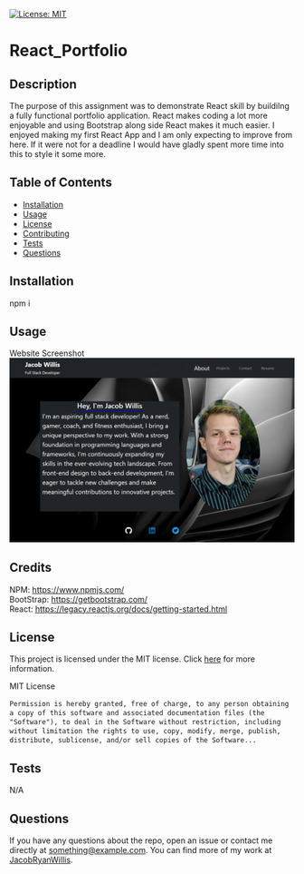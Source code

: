 
[![License: MIT](https://img.shields.io/badge/License-MIT-yellow.svg)](https://opensource.org/licenses/MIT)

# React_Portfolio

## Description

The purpose of this assignment was to demonstrate React skill by buildilng a fully functional portfolio application. React makes coding a lot more enjoyable and using Bootstrap along side React makes it much easier. I enjoyed making my first React App and I am only expecting to improve from here. If it were not for a deadline I would have gladly spent more time into this to style it some more.

## Table of Contents

- [Installation](#installation)
- [Usage](#usage)
- [License](#license)
- [Contributing](#contributing)
- [Tests](#tests)
- [Questions](#questions)

## Installation

npm i

## Usage

Website Screenshot <br>
![Website Screenshot](./public/images/website-screenshot.png)

## Credits

NPM: https://www.npmjs.com/ <br>
BootStrap: https://getbootstrap.com/ <br>
React: https://legacy.reactjs.org/docs/getting-started.html <br>



## License

This project is licensed under the MIT license. Click [here](https://opensource.org/licenses/MIT) for more information.

MIT License

    Permission is hereby granted, free of charge, to any person obtaining a copy of this software and associated documentation files (the "Software"), to deal in the Software without restriction, including without limitation the rights to use, copy, modify, merge, publish, distribute, sublicense, and/or sell copies of the Software...

## Tests

N/A

## Questions

If you have any questions about the repo, open an issue or contact me directly at something@example.com. You can find more of my work at [JacobRyanWillis](https://github.com/JacobRyanWillis/).
